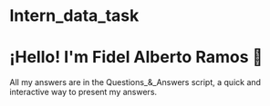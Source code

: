 # Intern_data_task

# ¡Hello! I'm Fidel Alberto Ramos 👋


All my answers are in the Questions_&_Answers script, a quick and interactive way to present my answers.
